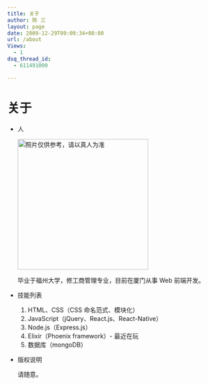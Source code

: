 ```yaml
---
title: 关于
author: 陈 三
layout: page
date: 2009-12-29T09:09:34+00:00
url: /about
Views:
  - 1
dsq_thread_id:
  - 611491000

---
```

# 关于

  * 人
    
    <a href="https://www.zfanw.com/blog/wp-content/uploads/2015/12/IMG_0035.png" rel="attachment wp-att-17767" title='照片仅供参考，请以真人为准'><img src="https://www.zfanw.com/blog/wp-content/uploads/2015/12/IMG_0035.png" alt="照片仅供参考，请以真人为准" width="300" class="alignnone size-full wp-image-17767" srcset="https://www.zfanw.com/blog/wp-content/uploads/2015/12/IMG_0035.png 931w, https://www.zfanw.com/blog/wp-content/uploads/2015/12/IMG_0035-232x300.png 232w, https://www.zfanw.com/blog/wp-content/uploads/2015/12/IMG_0035-768x992.png 768w, https://www.zfanw.com/blog/wp-content/uploads/2015/12/IMG_0035-792x1024.png 792w, https://www.zfanw.com/blog/wp-content/uploads/2015/12/IMG_0035-77x100.png 77w" sizes="(max-width: 931px) 100vw, 931px" /></a>
    
    <p class='fz-m'>
      毕业于福州大学，修工商管理专业，目前在厦门从事 Web 前端开发。
    </p>

  * 技能列表
    
      1. HTML、CSS（CSS 命名范式、模块化）
      2. JavaScript（jQuery、React.js、React-Native）
      3. Node.js（Express.js）
      4. Elixir（Phoenix framework）- 最近在玩
      5. 数据库（mongoDB）

  * 版权说明
    
    <p class='fz-m'>
      请随意。
    </p>